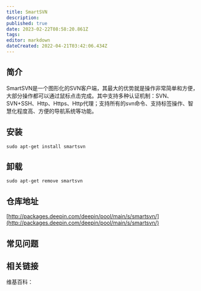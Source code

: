 ```yaml
---
title: SmartSVN
description: 
published: true
date: 2023-02-22T08:58:20.861Z
tags: 
editor: markdown
dateCreated: 2022-04-21T03:42:06.434Z
---
```


## 简介

SmartSVN是一个图形化的SVN客户端，其最大的优势就是操作非常简单和方便，大部分操作都可以通过鼠标点击完成。其中支持多种认证机制：SVN、SVN+SSH、Http、Https、Http代理；支持所有的svn命令、支持标签操作、智慧化程度高、方便的导航系统等功能。

## 安装

`sudo apt-get install smartsvn`

## 卸载

`sudo apt-get remove smartsvn`

## 仓库地址

[http://packages.deepin.com/deepin/pool/main/s/smartsvn/](http://packages.deepin.com/deepin/pool/main/s/smartsvn/)

## 常见问题

## 相关链接

维基百科：
